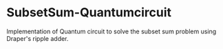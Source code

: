 # SubsetSum-Quantumcircuit
Implementation of Quantum circuit to solve the subset sum problem using Draper's ripple adder.
